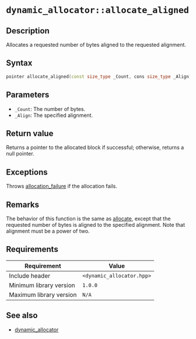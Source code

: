# `dynamic_allocator::allocate_aligned`

## Description

Allocates a requested number of bytes aligned to the requested alignment.

## Syntax

```cpp
pointer allocate_aligned(const size_type _Count, cons size_type _Align) override;
```

## Parameters

- `_Count`: The number of bytes.
- `_Align`: The specified alignment.

## Return value

Returns a pointer to the allocated block if successful; otherwise, returns a null pointer.

## Exceptions

Throws [allocation_failure](../exception/allocation_failure.md) if the allocation fails.

## Remarks

The behavior of this function is the same as [allocate](dynamic_allocator-allocate.md), except that the requested number of bytes is
aligned to the specified alignment. Note that alignment must be a power of two.

## Requirements

| Requirement             | Value                     |
|-------------------------|---------------------------|
| Include header          | `<dynamic_allocator.hpp>` |
| Minimum library version | `1.0.0`                   |
| Maximum library version | `N/A`                     |

## See also

- [dynamic_allocator](dynamic_allocator.md)